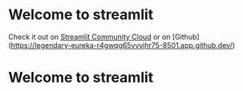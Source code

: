 # Welcome to streamlit

Check it out on [Streamlit Community Cloud](https://scores.streamlit.app/)
or on [Github] (https://legendary-eureka-r4gwqg65vvvjhr75-8501.app.github.dev/)
# Welcome to streamlit
